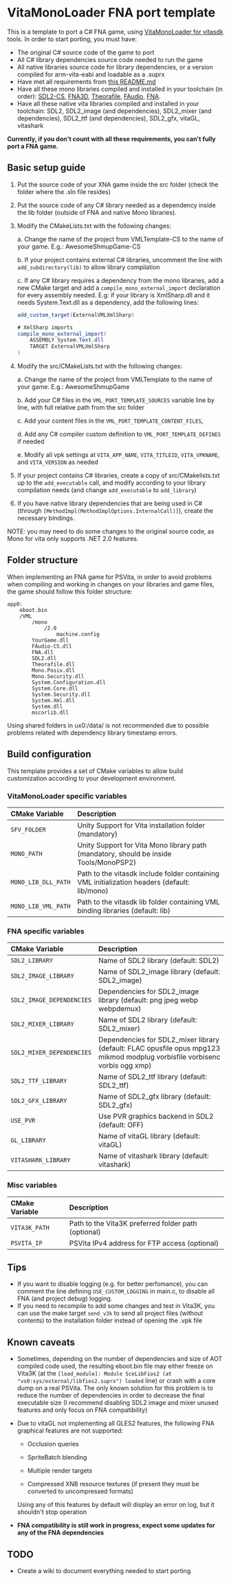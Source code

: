 # VitaMonoLoader FNA port template

This is a template to port a C# FNA game, using [VitaMonoLoader for vitasdk](https://github.com/MrProcastinator/VitaMonoLoader-vitasdk) tools. In order to start porting, you must have:
- The original C# source code of the game to port
- All C# library dependencies source code needed to run the game
- All native libraries source code for library dependencies, or a version compiled for arm-vita-eabi and loadable as a .suprx
- Have met all requirements from [this README.md](https://github.com/MrProcastinator/VitaMonoLoader-vitasdk/blob/master/README.md)
- Have all these mono libraries compiled and installed in your toolchain (in order): [SDL2-CS](https://github.com/MrProcastinator/VML-SDL2), [FNA3D](https://github.com/MrProcastinator/VML-FNA3D), [Theorafile](https://github.com/MrProcastinator/VML-TheoraFile), [FAudio](https://github.com/MrProcastinator/VML-FAudio), [FNA](https://github.com/MrProcastinator/VML-FNA).
- Have all these native vita libraries compiled and installed in your toolchain: SDL2, SDL2_image (and dependencies), SDL2_mixer (and dependencies), SDL2_ttf (and dependencies), SDL2_gfx, vitaGL, vitashark

**Currently, if you don't count with all these requirements, you can't fully port a FNA game.**

## Basic setup guide

1. Put the source code of your XNA game inside the src folder (check the folder where the .sln file resides)
2. Put the source code of any C# library needed as a dependency inside the lib folder (outside of FNA and native Mono libraries).
3. Modify the CMakeLists.txt with the following changes:

   a. Change the name of the project from VMLTemplate-CS to the name of your game. E.g.: AwesomeShmupGame-CS
   
   b. If your project contains external C# libraries, uncomment the line with `add_subdirectory(lib)` to allow library compilation

   c. If any C# library requires a dependency from the mono libraries, add a new CMake target and add a `compile_mono_external_import` declaration for every assembly needed.
   E.g: if your library is XmlSharp.dll and it needs System.Text.dll as a dependency, add the following lines:

    ```csharp
    add_custom_target(ExternalVMLXmlSharp)

    # XmlSharp imports
    compile_mono_external_import(
        ASSEMBLY System.Text.dll
        TARGET ExternalVMLXmlSharp
    )
    ```
4. Modify the src/CMakeLists.txt with the following changes:

   a. Change the name of the project from VMLTemplate to the name of your game. E.g.: AwesomeShmupGame   
   
   b. Add your C# files in the `VML_PORT_TEMPLATE_SOURCES` variable line by line, with full relative path from the src folder

   c. Add your content files in the `VML_PORT_TEMPLATE_CONTENT_FILES`, 

   d. Add any C# compiler custom definition to `VML_PORT_TEMPLATE_DEFINES` if needed

   e. Modify all vpk settings at `VITA_APP_NAME`, `VITA_TITLEID`, `VITA_VPKNAME`, and `VITA_VERSION` as needed

5. If your project contains C# libraries, create a copy of src/CMakelists.txt up to the `add_executable` call, and modify according to your library compilation needs (and change `add_executable` to `add_library`)

6. If you have native library dependencies that are being used in C# (through `[MethodImpl(MethodImplOptions.InternalCall)]`), create the necessary bindings.

NOTE: you may need to do some changes to the original source code, as Mono for vita only supports .NET 2.0 features.

## Folder structure

When implementing an FNA game for PSVita, in order to avoid problems when compiling and working in changes on your libraries and game files, the game should follow this folder structure:
```
app0:
    eboot.bin
    /VML
        /mono
            /2.0
                machine.config
        YourGame.dll
        FAudio-CS.dll
        FNA.dll
        SDL2.dll
        Theorafile.dll
        Mono.Posix.dll
        Mono.Security.dll
        System.Configuration.dll
        System.Core.dll
        System.Security.dll
        System.Xml.dll
        System.dll
        mscorlib.dll
```
Using shared folders in ux0:/data/ is not recommended due to possible problems related with dependency library timestamp errors. 

## Build configuration

This template provides a set of CMake variables to allow build customization according to your development environment.

### VitaMonoLoader specific variables

| **CMake Variable**        | **Description**
|:-------------------|:------------------------------------------
|`SFV_FOLDER`         | Unity Support for Vita installation folder (mandatory)
|`MONO_PATH` | Unity Support for Vita Mono library path (mandatory, should be inside Tools/MonoPSP2)
|`MONO_LIB_DLL_PATH` | Path to the vitasdk include folder containing VML initialization headers (default: lib/mono)
|`MONO_LIB_VML_PATH` | Path to the vitasdk lib folder containing VML binding libraries (default: lib)

### FNA specific variables

| **CMake Variable**        | **Description**
|:-------------------|:------------------------------------------
|`SDL2_LIBRARY`         | Name of SDL2 library (default: SDL2)
|`SDL2_IMAGE_LIBRARY`         | Name of SDL2_image library (default: SDL2_image)
|`SDL2_IMAGE_DEPENDENCIES`         | Dependencies for SDL2_image library (default: png jpeg webp webpdemux)
|`SDL2_MIXER_LIBRARY`         | Name of SDL2 library (default: SDL2_mixer)
|`SDL2_MIXER_DEPENDENCIES`         | Dependencies for SDL2_mixer library (default: FLAC opusfile opus mpg123 mikmod modplug vorbisfile vorbisenc vorbis ogg xmp)
|`SDL2_TTF_LIBRARY`         | Name of SDL2_ttf library (default: SDL2_ttf)
|`SDL2_GFX_LIBRARY`         | Name of SDL2_gfx library (default: SDL2_gfx)
|`USE_PVR`         | Use PVR graphics backend in SDL2 (default: OFF)
|`GL_LIBRARY`         | Name of vitaGL library (default: vitaGL)
|`VITASHARK_LIBRARY`         | Name of vitashark library (default: vitashark)

### Misc variables

| **CMake Variable**        | **Description**
|:-------------------|:------------------------------------------
|`VITA3K_PATH`         | Path to the Vita3K preferred folder path (optional)
|`PSVITA_IP`         | PSVita IPv4 address for FTP access (optional)

## Tips

- If you want to disable logging (e.g. for better perfomance), you can comment the line defining `USE_CUSTOM_LOGGING` in main.c, to disable all FNA (and project debug) logging.
- If you need to recompile to add some changes and test in Vita3K, you can use the make target `send_v3k` to send all project files (without contents) to the installation folder instead of opening the .vpk file

## Known caveats

- Sometimes, depending on the number of dependencies and size of AOT compiled code used, the resulting eboot.bin file may either freeze on Vita3K (at the `[load_module]: Module SceLibFios2 (at "vs0:sys/external/libfios2.suprx") loaded` line) or crash with a core dump on a real PSVita. The only known solution for this problem is to reduce the number of dependencies in order to decrease the final executable size (I recommend disabling SDL2 image and mixer unused features and only focus on FNA compatibility)
- Due to vitaGL not implementing all GLES2 features, the following FNA graphical features are not supported:

    - Occlusion queries
    
    - SpriteBatch blending

    - Multiple render targets

    - Compressed XNB resource textures (if present they must be converted to uncompressed formats)

    Using any of this features by default will display an error on log, but it shouldn't stop operation

- **FNA compatibility is still work in progress, expect some updates for any of the FNA dependencies**

## TODO

- Create a wiki to document everything needed to start porting